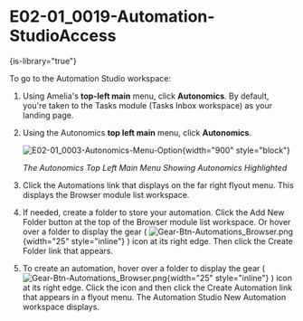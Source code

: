 # E02-01_0019-Automation-StudioAccess

{is-library="true"}

<snippet id="E02-01_0019-Automation-StudioAccess_snippet">

To go to the Automation Studio workspace:

1. Using Amelia's **top-left main** menu, click **Autonomics**. By default, you're taken to the Tasks module (Tasks Inbox workspace) as your landing page.

2. Using the Autonomics **top left main** menu, click **Autonomics**.

   ![E02-01_0003-Autonomics-Menu-Option](E02-01_0003-Autonomics-Menu-Option.png){width="900" style="block"}

   *The Autonomics Top Left Main Menu Showing Autonomics Highlighted*

3. Click the Automations link that displays on the far right flyout menu. This displays the Browser module list workspace.

4. If needed, create a folder to store your automation. Click the Add New Folder button at the top of the Browser module list workspace. Or hover over a folder to display the gear ( ![Gear-Btn-Automations_Browser.png](Gear-Btn-Automations_Browser.png){width="25" style="inline"} ) icon at its right edge. Then click the Create Folder link that appears.

5. To create an automation, hover over a folder to display the gear ( ![Gear-Btn-Automations_Browser.png](Gear-Btn-Automations_Browser.png){width="25" style="inline"} ) icon at its right edge. Click the icon and then click the Create Automation link that appears in a flyout menu. The Automation Studio New Automation workspace displays.


</snippet>
